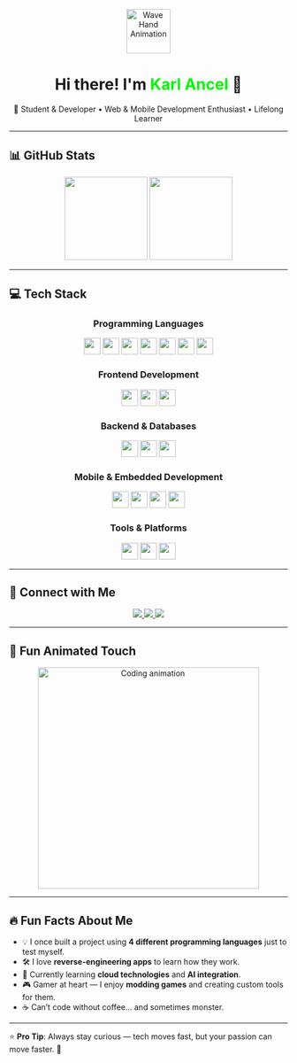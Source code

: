 <!-- Animated Header -->
<div align="center">
  <img src="https://media.giphy.com/media/26Fxy3Iz1ari8oytO/giphy.gif" width="80" alt="Wave Hand Animation" />
  <h1>Hi there! I'm <span style="color:#00F700;">Karl Ancel</span> 👋</h1>
</div>

<p align="center">
  🚀 Student & Developer • Web & Mobile Development Enthusiast • Lifelong Learner  
</p>

---

## 📊 GitHub Stats  

<div align="center">
  <img src="https://github-readme-stats.vercel.app/api?username=Cenx-bash&show_icons=true&theme=dracula" height="150" />
  <img src="https://github-readme-stats.vercel.app/api/top-langs/?username=Cenx-bash&layout=compact&theme=dracula" height="150" />
</div>

---

## 💻 Tech Stack  

<div align="center">

### **Programming Languages**
<img src="https://cdn.jsdelivr.net/gh/devicons/devicon/icons/javascript/javascript-original.svg" height="30" /> 
<img src="https://cdn.jsdelivr.net/gh/devicons/devicon/icons/typescript/typescript-original.svg" height="30" /> 
<img src="https://cdn.jsdelivr.net/gh/devicons/devicon/icons/java/java-original.svg" height="30" /> 
<img src="https://cdn.jsdelivr.net/gh/devicons/devicon/icons/python/python-original.svg" height="30" /> 
<img src="https://cdn.jsdelivr.net/gh/devicons/devicon/icons/csharp/csharp-original.svg" height="30" /> 
<img src="https://cdn.jsdelivr.net/gh/devicons/devicon/icons/c/c-original.svg" height="30" /> 
<img src="https://cdn.jsdelivr.net/gh/devicons/devicon/icons/cplusplus/cplusplus-original.svg" height="30" /> 

### **Frontend Development**
<img src="https://cdn.jsdelivr.net/gh/devicons/devicon/icons/react/react-original.svg" height="30" /> 
<img src="https://cdn.jsdelivr.net/gh/devicons/devicon/icons/html5/html5-original.svg" height="30" /> 
<img src="https://cdn.jsdelivr.net/gh/devicons/devicon/icons/css3/css3-original.svg" height="30" /> 

### **Backend & Databases**
<img src="https://cdn.jsdelivr.net/gh/devicons/devicon/icons/nodejs/nodejs-original.svg" height="30" /> 
<img src="https://cdn.jsdelivr.net/gh/devicons/devicon/icons/mysql/mysql-original.svg" height="30" /> 
<img src="https://cdn.jsdelivr.net/gh/devicons/devicon/icons/mongodb/mongodb-original.svg" height="30" /> 

### **Mobile & Embedded Development**
<img src="https://cdn.jsdelivr.net/gh/devicons/devicon/icons/androidstudio/androidstudio-original.svg" height="30" /> 
<img src="https://cdn.jsdelivr.net/gh/devicons/devicon/icons/flutter/flutter-original.svg" height="30" /> 
<img src="https://cdn.jsdelivr.net/gh/devicons/devicon/icons/kotlin/kotlin-original.svg" height="30" /> 
<img src="https://cdn.jsdelivr.net/gh/devicons/devicon/icons/arduino/arduino-original.svg" height="30" /> 

### **Tools & Platforms**
<img src="https://cdn.jsdelivr.net/gh/devicons/devicon/icons/git/git-original.svg" height="30" /> 
<img src="https://cdn.jsdelivr.net/gh/devicons/devicon/icons/github/github-original.svg" height="30" /> 
<img src="https://cdn.jsdelivr.net/gh/devicons/devicon/icons/vscode/vscode-original.svg" height="30" /> 

</div>

---

## 📱 Connect with Me  

<p align="center">
  <a href="mailto:zenn.studio.01@gmail.com">
    <img src="https://img.shields.io/badge/Email-D14836?style=for-the-badge&logo=gmail&logoColor=white" />
  </a>
  <a href="https://www.linkedin.com/in/karl-ancel-dimabayao-770179368/">
    <img src="https://img.shields.io/badge/LinkedIn-0A66C2?style=for-the-badge&logo=linkedin&logoColor=white" />
</a>
  <a href="https://your-portfolio-link.com">
    <img src="https://img.shields.io/badge/Portfolio-000000?style=for-the-badge&logo=vercel&logoColor=white" />
  </a>
</p>

---

## 🎯 Fun Animated Touch  

<div align="center">
  <img src="https://media.giphy.com/media/qgQUggAC3Pfv687qPC/giphy.gif" width="400" alt="Coding animation" />
</div>

---

## 🔥 Fun Facts About Me  

- 💡 I once built a project using **4 different programming languages** just to test myself.  
- 🛠 I love **reverse-engineering apps** to learn how they work.  
- 🌱 Currently learning **cloud technologies** and **AI integration**.  
- 🎮 Gamer at heart — I enjoy **modding games** and creating custom tools for them.  
- ☕ Can’t code without coffee... and sometimes  monster.  

---

⭐ **Pro Tip**: Always stay curious — tech moves fast, but your passion can move faster. 🚀

